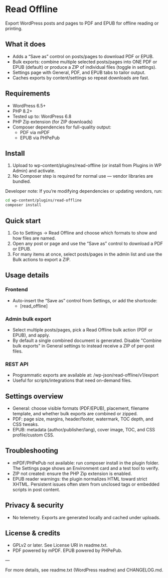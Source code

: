 # Read Offline

Export WordPress posts and pages to PDF and EPUB for offline reading or printing.

## What it does
- Adds a “Save as” control on posts/pages to download PDF or EPUB.
- Bulk exports: combine multiple selected posts/pages into ONE PDF or EPUB (default) or produce a ZIP of individual files (toggle in settings).
- Settings page with General, PDF, and EPUB tabs to tailor output.
- Caches exports by content/settings so repeat downloads are fast.

## Requirements
- WordPress 6.5+
- PHP 8.2+
- Tested up to: WordPress 6.8
- PHP Zip extension (for ZIP downloads)
- Composer dependencies for full-quality output:
	- PDF via mPDF
	- EPUB via PHPePub

## Install
1) Upload to wp-content/plugins/read-offline (or install from Plugins in WP Admin) and activate.
2) No Composer step is required for normal use — vendor libraries are bundled.

Developer note: If you’re modifying dependencies or updating vendors, run:

```bash
cd wp-content/plugins/read-offline
composer install
```

## Quick start
1) Go to Settings → Read Offline and choose which formats to show and how files are named.
2) Open any post or page and use the “Save as” control to download a PDF or EPUB.
3) For many items at once, select posts/pages in the admin list and use the Bulk actions to export a ZIP.

## Usage details
### Frontend
- Auto-insert the “Save as” control from Settings, or add the shortcode:
	- [read_offline]

### Admin bulk export
- Select multiple posts/pages, pick a Read Offline bulk action (PDF or EPUB), and apply.
- By default a single combined document is generated. Disable "Combine bulk exports" in General settings to instead receive a ZIP of per‑post files.

### REST API
- Programmatic exports are available at: /wp-json/read-offline/v1/export
- Useful for scripts/integrations that need on-demand files.

## Settings overview
- General: choose visible formats (PDF/EPUB), placement, filename template, and whether bulk exports are combined or zipped.
- PDF: page size, margins, header/footer, watermark, TOC depth, and CSS tweaks.
- EPUB: metadata (author/publisher/lang), cover image, TOC, and CSS profile/custom CSS.

## Troubleshooting
- mPDF/PHPePub not available: run composer install in the plugin folder. The Settings page shows an Environment card and a test tool to verify.
- ZIP not created: ensure the PHP Zip extension is enabled.
- EPUB reader warnings: the plugin normalizes HTML toward strict XHTML. Persistent issues often stem from unclosed tags or embedded scripts in post content.

## Privacy & security
- No telemetry. Exports are generated locally and cached under uploads.

## License & credits
- GPLv2 or later. See License URI in readme.txt.
- PDF powered by mPDF. EPUB powered by PHPePub.

—

For more details, see readme.txt (WordPress readme) and CHANGELOG.md.
